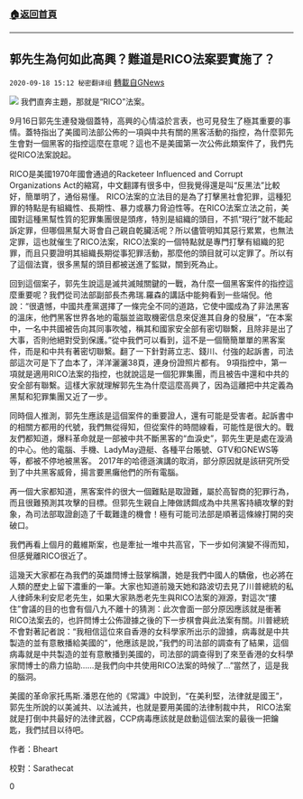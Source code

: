 ###  [:house:返回首頁](https://github.com/ourhimalayas/txt)
---

## 郭先生為何如此高興？難道是RICO法案要實施了？
`2020-09-18 15:12 秘密翻译组` [轉載自GNews](https://gnews.org/zh-hant/367119/)

![](https://s3.amazonaws.com/gnews-media-offload/wp-content/uploads/2020/09/18144302/1600454445045.jpg)
我們直奔主題，那就是“RICO”法案。

9月16日郭先生連發幾個蓋特，高興的心情溢於言表，也可見發生了極其重要的事情。蓋特指出了美國司法部公佈的一項與中共有關的黑客活動的指控，為什麼郭先生會對一個黑客的指控這麼在意呢？這也不是美國第一次公佈此類案件了，我們先從RICO法案說起。

RICO是美國1970年國會通過的Racketeer Influenced and Corrupt Organizations Act的縮寫，中文翻譯有很多中，但我覺得還是叫“反黑法”比較好，簡單明了，通俗易懂。 RICO法案的立法目的是為了打擊黑社會犯罪，這種犯罪的特點是有組織性、長期性、暴力或暴力脅迫性等。在RICO法案立法之前，美國對這種黑幫性質的犯罪集團很是頭疼，特別是組織的頭目，不抓“現行”就不能起訴定罪，但哪個黑幫大哥會自己親自乾臟活呢？所以儘管明知其惡行累累，也無法定罪，這也就催生了RICO法案，RICO法案的一個特點就是專門打擊有組織的犯罪，而且只要證明其組織長期從事犯罪活動，那麼他的頭目就可以定罪了。所以有了這個法寶，很多黑幫的頭目都被送進了監獄，關到死為止。

回到這個案子，郭先生說這是滅共滅賊關鍵的一戰，為什麼一個黑客案件的指控這麼重要呢？我們從司法部副部長杰弗瑞.羅森的講話中能夠看到一些端倪。他說：“很遺憾，中國共產黨選擇了一條完全不同的道路，它使中國成為了非法黑客的溫床，他們黑客世界各地的電腦並盜取機密信息來促進其自身的發展”，“在本案中，一名中共國被告向其同事吹噓，稱其和國家安全部有密切聯繫，且除非是出了大事，否則他絕對受到保護。”從中我們可以看到，這不是一個簡簡單單的黑客案件，而是和中共有著密切聯繫。翻了一下針對蔣立志、錢川、付強的起訴書，司法部這次可是下了血本了，洋洋灑灑38頁，連身份證照片都有。 9項指控中，第一項就是適用RICO法案的指控，也就說這是一個犯罪集團，而且被告中還和中共的安全部有聯繫。這樣大家就理解郭先生為什麼這麼高興了，因為這離把中共定義為黑幫和犯罪集團又近了一步。

同時個人推測，郭先生應該是這個案件的重要證人，還有可能是受害者。起訴書中的相關方都用的代號，我們無從得知，但從案件的時間線看，可能性是很大的。戰友們都知道，爆料革命就是一部被中共不斷黑客的“血淚史”，郭先生更是處在漩渦的中心。他的電腦、手機、LadyMay遊艇、各種平台賬號、GTV和GNEWS等等，都被不停地被黑客。 2017年的哈德遜演講的取消，部分原因就是該研究所受到了中共黑客威脅，揚言要黑癱他們的所有電腦。

再一個大家都知道，黑客案件的很大一個難點是取證難，屬於高智商的犯罪行為，而且很難預測其攻擊的目標。但郭先生親自上陣做誘餌成為中共黑客持續攻擊的對象，為司法部取證創造了千載難逢的機會！極有可能司法部是順著這條線打開的突破口。

我們再看上個月的戴維斯案，也是牽扯一堆中共高官，下一步如何演變不得而知，但感覺離RICO很近了。

這幾天大家都在為我們的英雄閆博士鼓掌稱讚，她是我們中國人的驕傲，也必將在人類的歷史上留下濃重的一筆。大家也知道前幾天她和路波切去見了川普總統的私人律師朱利安尼老先生，如果大家熟悉老先生與RICO法案的淵源，對這次“摟住”會議的目的也會有個八九不離十的猜測：此次會面一部分原因應該就是衝著RICO法案去的，也許閆博士公佈證據之後的下一步棋會與此法案有關。川普總統不會對著記者說：“我相信這位來自香港的女科學家所出示的證據，病毒就是中共製造的並有意散播給美國的”，他應該是說，”我們的司法部的調查有了結果，這個病毒就是中共製造的並有意散播到美國的，司法部的調查得到了來至香港的女科學家閆博士的鼎力協助……是我們向中共使用RICO法案的時候了…”當然了，這是我的腦洞。

美國的革命家托馬斯.潘恩在他的《常識》中說到，“在美利堅，法律就是國王”，郭先生所說的以美滅共、以法滅共，也就是要用美國的法律制裁中共， RICO法案就是打倒中共最好的法律武器，CCP病毒應該就是啟動這個法案的最後一把鑰匙，我們拭目以待吧。

作者：Bheart

校對：Sarathecat

0
